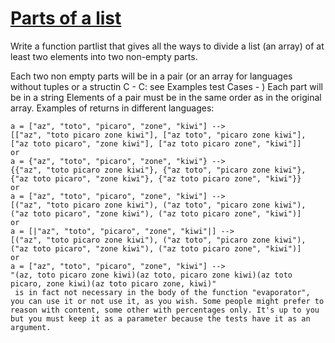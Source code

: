 # [Parts of a list](https://www.codewars.com/kata/56f3a1e899b386da78000732)

Write a function partlist that gives all the ways to divide a list (an array) of at least two elements into two non-empty parts.

Each two non empty parts will be in a pair (or an array for languages without tuples or a structin C - C: see Examples test Cases - )
Each part will be in a string
Elements of a pair must be in the same order as in the original array.
Examples of returns in different languages:
````
a = ["az", "toto", "picaro", "zone", "kiwi"] -->
[["az", "toto picaro zone kiwi"], ["az toto", "picaro zone kiwi"], ["az toto picaro", "zone kiwi"], ["az toto picaro zone", "kiwi"]]
or
a = {"az", "toto", "picaro", "zone", "kiwi"} -->
{{"az", "toto picaro zone kiwi"}, {"az toto", "picaro zone kiwi"}, {"az toto picaro", "zone kiwi"}, {"az toto picaro zone", "kiwi"}}
or
a = ["az", "toto", "picaro", "zone", "kiwi"] -->
[("az", "toto picaro zone kiwi"), ("az toto", "picaro zone kiwi"), ("az toto picaro", "zone kiwi"), ("az toto picaro zone", "kiwi")]
or
a = [|"az", "toto", "picaro", "zone", "kiwi"|] -->
[("az", "toto picaro zone kiwi"), ("az toto", "picaro zone kiwi"), ("az toto picaro", "zone kiwi"), ("az toto picaro zone", "kiwi")]
or
a = ["az", "toto", "picaro", "zone", "kiwi"] -->
"(az, toto picaro zone kiwi)(az toto, picaro zone kiwi)(az toto picaro, zone kiwi)(az toto picaro zone, kiwi)"
 is in fact not necessary in the body of the function "evaporator", you can use it or not use it, as you wish. Some people might prefer to reason with content, some other with percentages only. It's up to you but you must keep it as a parameter because the tests have it as an argument.
````